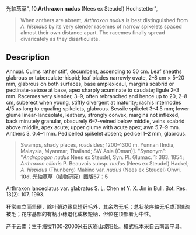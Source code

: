 光轴荩草",
10.**Arthraxon nudus** (Nees ex Steudel) Hochstetter",

> When anthers are absent, *Arthraxon nudus* is best distinguished from *A. hispidus* by its very slender racemes of narrow spikelets spaced almost their own distance apart. The racemes finally spread divaricately as they disarticulate.

## Description
Annual. Culms rather stiff, decumbent, ascending to 50 cm. Leaf sheaths glabrous or tuberculate-hispid; leaf blades narrowly ovate, 2–8 cm × 5–20 mm, glabrous on both surfaces, base amplexicaul, margins scabrid or pectinate-setose at base, apex sharply acuminate to caudate; ligule 2–3 mm. Racemes very slender, 3–9, often rebranched and hence up to 20, 2–8 cm, suberect when young, stiffly divergent at maturity; rachis internodes 4/5 as long to equaling spikelets, glabrous. Sessile spikelet 3–4.5 mm; lower glume linear-lanceolate, leathery, strongly convex, margins not inflexed, back minutely granular, obscurely 6–7-veined below middle, veins scabrid above middle, apex acute; upper glume with acute apex; awn 5.7–9 mm. Anthers 3, 0.4–1 mm. Pedicelled spikelet absent; pedicel 1–2 mm, glabrous.

> Swamps, shady places, roadsides; 1200–1300 m. Yunnan [India, Malaysia, Myanmar, Thailand; SW Asia (Oman)].
  "Synonym": "*Andropogon nudus* Nees ex Steudel, Syn. Pl. Glumac. 1: 383. 1854; *Arthraxon ciliaris* P. Beauvois subsp. *nudus* (Nees ex Steudel) Hackel; *A. hispidus* (Thunberg) Makino var. *nudus* (Nees ex Steudel) Ohwi.
**10d. 光轴荩草（植物研究）图版57：5**

Arthraxon lanceolatus var. glabratus S. L. Chen et Y. X. Jin in Bull. Bot. Res. 13(2): 107. 1993.

秆常直立而坚硬，除叶鞘边缘具短纤毛外，其余均无毛；总状花序轴无毛或顶端疏被毛；花序基部的有柄小穗退化成极短柄，但位在顶部者为中性。

产于云南；生于海拔1100-2000米石灰岩山坡阳处。模式标本采自云南富宁县。
